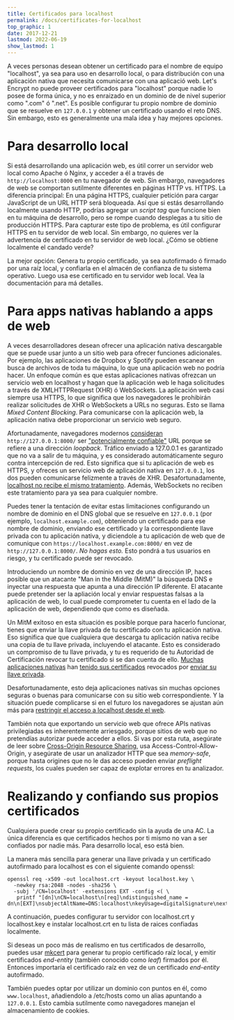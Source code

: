 ```yaml
---
title: Certificados para localhost
permalink: /docs/certificates-for-localhost
top_graphic: 1
date: 2017-12-21
lastmod: 2022-06-19
show_lastmod: 1
---
```



A veces personas desean obtener un certificado para el nombre de equipo "localhost",
ya sea para uso en desarrollo local, o para distribución con una aplicación
nativa que necesita comunicarse con una aplicació web. Let's Encrypt no puede
proveer certificados para "localhost" porque nadie lo posee de forma única, y no es
enraizado en un dominio de de nivel superior como ".com" ó ".net". Es posible configurar
tu propio nombre de dominio que se resuelve en `127.0.0.1` y obtener un certificado usando el reto DNS.
Sin embargo, esto es generalmente una mala idea y hay mejores opciones.

# Para desarrollo local

Si está desarrollando una aplicación web, es útil correr un servidor
web local como Apache ó Nginx, y acceder a él a través de `http://localhost:8000`
en tu navegador de web. Sin embargo, navegadores de web se comportan sutilmente diferentes en páginas HTTP vs. HTTPS.
La diferencia principal: En una página HTTPS, cualquier petición para cargar JavaScript de un URL HTTP será
bloqueada. Así que si estás desarrollando localmente usando HTTP,
podrías agregar un *script tag* que funcione bien en tu máquina de desarrollo,
pero se rompe cuando desplegas a tu sitio de producción HTTPS. Para capturar este tipo de problema,
es útil configurar HTTPS en tu servidor de web local. Sin embargo, no quieres ver la advertencia de certificado en tu servidor de web local. ¿Cómo se obtiene localmente el candado verde?

La mejor opción: Genera tu propio certificado, ya sea autofirmado ó firmado por una raíz local, y confiarla en el almacén de confianza de tu sistema operativo. Luego usa ese certificado
en tu servidor web local. Vea la documentación para má detalles.

# Para apps nativas hablando a apps de web

A veces desarrolladores desean ofrecer una aplicación nativa descargable que se puede usar junto
a un sitio web para ofrecer funciones adicionales. Por ejemplo, las aplicaciones de
Dropbox y Spotify pueden escanear en busca de archivos de toda tu máquina,
lo que una aplicación web no podría hacer. Un enfoque común
es que estas aplicaciones nativas ofrezcan un servicio web en localhost y hagan que la
aplicación web le haga solicitudes a través de XMLHTTPRequest (XHR) ó WebSockets.
La aplicación web casi siempre usa HTTPS, lo que significa que los navegadores le prohibirán
realizar solicitudes de XHR o WebSockets a URLs no seguras. Esto se llama *Mixed Content Blocking*.
Para comunicarse con la aplicación web, la aplicación nativa debe proporcionar un servicio
web seguro.

Afortunadamente, navegadores modernos [consideran][mcb-localhost] `http://127.0.0.1:8000/` ser
["potencialmente confiable"][secure-contexts] URL porque se refiere a una dirección *loopback*.
Tráfico enviado a 127.0.0.1 es garantizado que no va a salir de tu máquina, y es considerado automáticamente seguro contra intercepción de red. Esto significa que si tu aplicación de web es HTTPS, y ofreces un servicio web de aplicación nativa en `127.0.0.1`, los dos pueden comunicarse felizmente a través de XHR. Desafortunadamente, [localhost no recibe el mismo tratamiento][let-localhost]. Además, WebSockets no reciben este tratamiento para ya sea para cualquier nombre.

Puedes tener la tentación de evitar estas limitaciones configurando un nombre de dominio en el DNS global que se resuelve en `127.0.0.1` (por ejemplo, `localhost.example.com`), obteniendo un certificado para ese nombre de dominio, enviando ese certificado y la correspondiente llave privada con tu aplicación nativa, y diciendole a tu aplicación de web que de comunique con `https://localhost.example.com:8000/` en vez de `http://127.0.0.1:8000/`. *No hagas esto.* Esto pondrá a tus usuarios en riesgo, y tu certificado puede ser revocado.

Introduciendo un nombre de dominio en vez de una dirección IP, haces posible que un atacante "Man in the Middle (MitM)" la búsqueda DNS e inyectar una respuesta que apunta a una dirección IP diferente. El atacante puede pretender ser la apliación local y enviar respuestas falsas a la aplicación de web, lo cual puede comprometer tu cuenta en el lado de la aplicación de web, dependiendo que como es diseñada.

Un MitM exitoso en esta situación es posible porque para hacerlo funcionar, tienes que enviar la llave privada de tu certificado con tu aplicación nativa. Eso significa que que cualquiera que descarga tu aplicación nativa recibe una copia de tu llave privada, incluyendo el atacante. Esto es considerado un compromiso de tu llave privada, y tu es requerido de tu Autoridad de Certificación revocar tu certificado si se dan cuenta de ello. [Muchas aplicaciones nativas][mdsp1] han [tenido sus certificados][mdsp2] revocados por [enviar su llave privada][mdsp3].

Desafortunadamente, esto deja aplicaciones nativas sin muchas opciones seguras o buenas  para comunicarse con su sitio web correspondiente. Y la situación puede complicarse si en el futuro los navegadores se ajustan aún más para [restringir el acceso a localhost desde el web][tighten-access].

También nota que exportando un servicio web que ofrece APIs nativas privilegiadas es inherentemente arriesgado, porque sitios de web que no pretendías autorizar puede acceder a ellos. Si vas por esta ruta, asegúrate de leer sobre [Cross-Origin Resource Sharing][cors], usa Access-Control-Allow-Origin, y asegúrate de usar un analizador HTTP que sea *memory-safe*, porque hasta origines que no le das acceso pueden enviar *preflight requests*, los cuales pueden ser capaz de explotar errores en tu analizador.

# Realizando y confiando sus propios certificados

Cualquiera puede crear su propio certificado sin la ayuda de una AC.
La única diferencia es que certificados hechos por ti
mismo no van a ser confiados por nadie más.
Para desarrollo local, eso está bien.

La manera más sencilla para generar una llave privada
y un certificado autofirmado para localhost es con el siguiente comando openssl:

    openssl req -x509 -out localhost.crt -keyout localhost.key \
      -newkey rsa:2048 -nodes -sha256 \
      -subj '/CN=localhost' -extensions EXT -config <( \
       printf "[dn]\nCN=localhost\n[req]\ndistinguished_name = dn\n[EXT]\nsubjectAltName=DNS:localhost\nkeyUsage=digitalSignature\nextendedKeyUsage=serverAuth")

A continuación, puedes configurar tu servidor con localhost.crt y localhost.key
e instalar localhost.crt en tu lista de raices confiadas localmente.

Si deseas un poco más de realismo en tus certificados de desarrollo, puedes usar [mkcert][mkcert]
para generar tu propio certificado raíz local, y emitir certificados
*end-entity* (también conocido como *leaf*) firmados por él. Entonces importaría
el certificado raíz en vez de un certificado *end-entity* autofirmado.

También puedes optar por utilizar un dominio con puntos en él, como `www.localhost`,
añadiendolo a /etc/hosts como un alias apuntando a `127.0.0.1`. Esto cambia sutilmente como navegadores
manejan el almacenamiento de cookies.

[mcb-localhost]: https://bugs.chromium.org/p/chromium/issues/detail?id=607878
[secure-contexts]: https://www.w3.org/TR/secure-contexts/#is-origin-trustworthy
[let-localhost]: https://tools.ietf.org/html/draft-ietf-dnsop-let-localhost-be-localhost-02
[mdsp1]: https://groups.google.com/d/msg/mozilla.dev.security.policy/eV89JXcsBC0/wsj5zpbbAQAJ
[mdsp2]: https://groups.google.com/d/msg/mozilla.dev.security.policy/T6emeoE-lCU/-k-A2dEdAQAJ
[mdsp3]: https://groups.google.com/d/msg/mozilla.dev.security.policy/pk039T_wPrI/tGnFDFTnCQAJ
[tighten-access]: https://bugs.chromium.org/p/chromium/issues/detail?id=378566
[mkcert]: https://github.com/FiloSottile/mkcert
[cors]: https://developer.mozilla.org/en-US/docs/Web/HTTP/CORS
